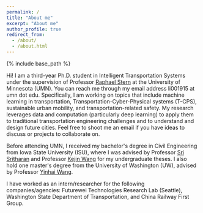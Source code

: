 ```yaml
---
permalink: /
title: "About me"
excerpt: "About me"
author_profile: true
redirect_from: 
  - /about/
  - /about.html
---
```

{% include base_path %}

Hi! I am a third-year Ph.D. student in Intelligent Transportation Systems under the supervision of Professor [Raphael Stern](https://cse.umn.edu/cege/faculty/raphael-stern) at the University of Minnesota (UMN). You can reach me through my email address li001915 at umn dot edu. Specifically, I am working on topics that include machine learning in transportation, Transportation-Cyber-Physical systems (T-CPS),  sustainable urban mobility, and transportation-related safety. My research leverages data and computation (particularly deep learning) to apply them to traditional transportation engineering challenges and to understand and design future cities. Feel free to shoot me an email if you have ideas to discuss or projects to collaborate on.



Before attending UMN, I received my bachelor's degree in Civil Engineering from Iowa State University (ISU), where I was advised by Professor [Sri Sritharan](https://www.engineering.iastate.edu/people/profile/sri/) and Professor [Kejin Wang](https://www.engineering.iastate.edu/people/profile/kejinw/) for my undergraduate theses. I also hold one master's degree from the University of Washington (UW), advised by Professor [Yinhai Wang](https://www.ce.washington.edu/facultyfinder/yinhai-wang). 


I have worked as an intern/researcher for the following companies/agencies: Futurewei Technologies Research Lab (Seattle), Washington State Department of Transportation, and China Railway First Group. 
